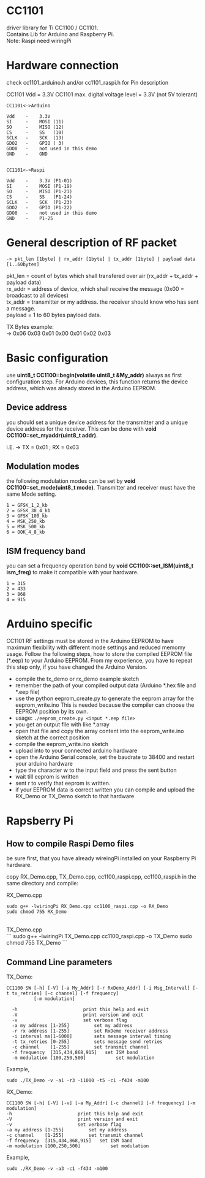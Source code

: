 CC1101
======

driver library for Ti CC1100 / CC1101.<br />
Contains Lib for Arduino and Raspberry Pi.<br />
Note: Raspi need wiringPi<br />



Hardware connection
===================

check cc1101_arduino.h and/or cc1101_raspi.h for Pin description

CC1101 Vdd = 3.3V
CC1101 max. digital voltage level = 3.3V (not 5V tolerant)

```
CC1101<->Arduino

Vdd    -    3.3V
SI     -    MOSI (11)
SO     -    MISO (12)
CS     -    SS   (10)
SCLK   -    SCK  (13)
GDO2   -    GPIO ( 3)
GDO0   -    not used in this demo
GND    -    GND


CC1101<->Raspi

Vdd    -    3.3V (P1-01)
SI     -    MOSI (P1-19)
SO     -    MISO (P1-21)
CS     -    SS   (P1-24)
SCLK   -    SCK  (P1-23)
GDO2   -    GPIO (P1-22)
GDO0   -    not used in this demo
GND    -    P1-25
```

General description of RF packet
================================

```
-> pkt_len [1byte] | rx_addr [1byte] | tx_addr [1byte] | payload data [1..60bytes]
```

pkt_len = count of bytes which shall transfered over air (rx_addr + tx_addr + payload data)<br />
rx_addr = address of device, which shall receive the message (0x00 = broadcast to all devices)<br />
tx_addr = transmitter or my address. the receiver should know who has sent a message.<br />
payload = 1 to 60 bytes payload data.<br />

TX Bytes example:<br />
-> 0x06 0x03 0x01 0x00 0x01 0x02 0x03<br />

Basic configuration
===================

use **uint8_t CC1100::begin(volatile uint8_t &My_addr)** always as first configuration step. For Arduino devices, this function returns the device address, which was already stored in the Arduino EEPROM.

Device address
--------------
you should set a unique device address for the transmitter and a unique device address for the receiver. 
This can be done with **void CC1100::set_myaddr(uint8_t addr)**.

i.E. -> TX = 0x01 ; RX = 0x03


Modulation modes
----------------
the following modulation modes can be set by **void CC1100::set_mode(uint8_t mode)**. Transmitter and receiver must have the same Mode setting.

```
1 = GFSK_1_2_kb
2 = GFSK_38_4_kb
3 = GFSK_100_kb
4 = MSK_250_kb
5 = MSK_500_kb
6 = OOK_4_8_kb
```

ISM frequency band
------------------
you can set a frequency operation band by **void CC1100::set_ISM(uint8_t ism_freq)** to make it compatible with your hardware.

```
1 = 315
2 = 433
3 = 868
4 = 915
```

Arduino specific
================

CC1101 RF settings must be stored in the Arduino EEPROM to have maximum flexibility with different mode settings and reduced memomy usage.
Follow the following steps, how to store the compiled EEPROM file (*.eep) to your Arduino EEPROM. From my experience, you have to repeat this step only, if you have changed the Arduino Version. 

- compile the tx_demo or rx_demo example sketch
- remember the path of your compiled output data (Arduino *.hex file and *.eep file)
- use the python eeprom_create.py to generate the eeprom array for the eeprom_write.ino
  This is needed because the compiler can choose the EEPROM position by its own.
- usage: ``` ./eeprom_create.py <input *.eep file> ```
- you get an output file with like *.array
- open that file and copy the array content into the eeprom_write.ino sketch at the correct position
- compile the eeprom_write.ino sketch
- upload into to your connected arduino hardware
- open the Arduino Serial console, set the baudrate to 38400 and restart your arduino hardware
- type the character w to the input field and press the sent button
- wait till eeprom is written
- sent r to verify that eeprom is written.
- if your EEPROM data is correct written you can compile and upload the RX_Demo or TX_Demo sketch to that hardware


Rapsberry Pi
============

How to compile Raspi Demo files
-------------------------------

be sure first, that you have already wireingPi installed on your Raspberry Pi hardware. 

copy RX_Demo.cpp, TX_Demo.cpp, cc1100_raspi.cpp, cc1100_raspi.h in the same directory and compile: <br />

RX_Demo.cpp<br />
```
sudo g++ -lwiringPi RX_Demo.cpp cc1100_raspi.cpp -o RX_Demo
sudo chmod 755 RX_Demo
```
<br />
TX_Demo.cpp<br />
```
sudo g++ -lwiringPi TX_Demo.cpp cc1100_raspi.cpp -o TX_Demo
sudo chmod 755 TX_Demo
```
<br />

Command Line parameters
-----------------------

TX_Demo:<br />
```
CC1100 SW [-h] [-V] [-a My_Addr] [-r RxDemo_Addr] [-i Msg_Interval] [-t tx_retries] [-c channel] [-f frequency]
          [-m modulation]

  -h              			print this help and exit
  -V              			print version and exit
  -v              			set verbose flag
  -a my address [1-255] 		set my address
  -r rx address [1-255] 	  	set RxDemo receiver address
  -i interval ms[1-6000] 	  	sets message interval timing
  -t tx_retries [0-255] 	  	sets message send retries
  -c channel    [1-255] 		set transmit channel
  -f frequency  [315,434,868,915]  	set ISM band
  -m modulation [100,250,500]           set modulation
  ```
  
  Example,<br />
  ```
  sudo ./TX_Demo -v -a1 -r3 -i1000 -t5 -c1 -f434 -m100
  ```
  
  RX_Demo:<br />
  ```
  CC1100 SW [-h] [-V] [-v] [-a My_Addr] [-c channel] [-f frequency] [-m modulation]
  -h              			print this help and exit
  -V              			print version and exit
  -v              			set verbose flag
  -a my address [1-255] 		set my address
  -c channel    [1-255] 		set transmit channel
  -f frequency  [315,434,868,915]  	set ISM band
  -m modulation [100,250,500]           set modulation
  ```
  
  Example,<br />
  ```
  sudo ./RX_Demo -v -a3 -c1 -f434 -m100
  ```
